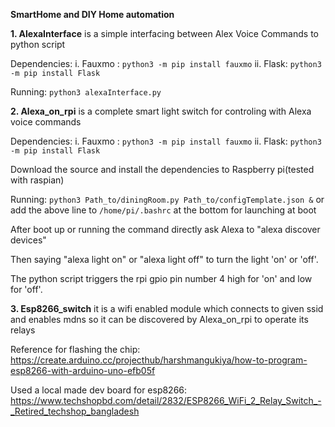 **SmartHome and DIY Home automation**

**1. AlexaInterface** is a simple interfacing between Alex Voice Commands to python script

Dependencies:
i. Fauxmo : `python3 -m pip install fauxmo`
ii. Flask: `python3 -m pip install Flask`

Running: `python3 alexaInterface.py`

**2. Alexa_on_rpi** is a complete smart light switch for controling with Alexa voice commands

Dependencies:
i. Fauxmo : `python3 -m pip install fauxmo`
ii. Flask: `python3 -m pip install Flask`

Download the source and install the dependencies to Raspberry pi(tested with raspian)

Running: `python3 Path_to/diningRoom.py Path_to/configTemplate.json &` 
or add the above line to `/home/pi/.bashrc` at the bottom for launching at boot 

After boot up or running the command directly ask Alexa to "alexa discover devices"

Then saying "alexa light on" or "alexa light off" to turn the light 'on' or 'off'.

The python script triggers the rpi gpio pin number 4 high for 'on' and low for 'off'.

**3. Esp8266_switch** it is a wifi enabled module which connects to given ssid and enables mdns so it can be discovered by Alexa_on_rpi to operate its relays 

Reference for flashing the chip:
https://create.arduino.cc/projecthub/harshmangukiya/how-to-program-esp8266-with-arduino-uno-efb05f

Used a local made dev board for esp8266:
https://www.techshopbd.com/detail/2832/ESP8266_WiFi_2_Relay_Switch_-_Retired_techshop_bangladesh



